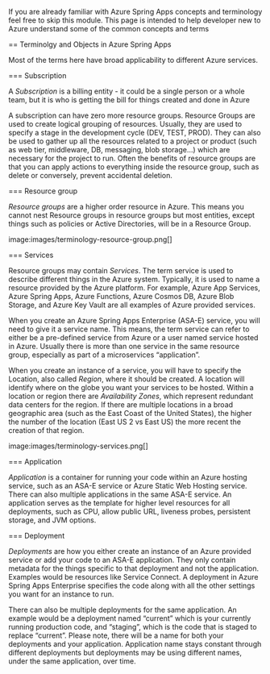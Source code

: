 If you are already familiar with Azure Spring Apps concepts and terminology feel free to skip
this module. This page is intended to help developer new to Azure understand some of the common concepts and terms

== Terminolgy and Objects in Azure Spring Apps

Most of the terms here have broad applicability to different Azure services.

=== Subscription

A *Subscription* is a billing entity - it could be a single person or a whole team, but it is who is getting the bill for things created and done in Azure

A subscription can have zero more resource groups. Resource Groups are used to create logical grouping of resources. Usually, they are used to specify a stage in the development cycle (DEV, TEST, PROD). They can also be used to gather up all the resources related to a project or product (such as web tier, middleware, DB, messaging, blob storage…) which are necessary for the project to run. Often the benefits of resource groups are that you can apply actions to everything inside the resource group, such as delete or conversely, prevent accidental deletion.

=== Resource group

*Resource groups* are a higher order resource in Azure. This means you cannot nest Resource groups in resource groups but most entities, except things such as policies or Active Directories, will be in a Resource Group.

image:images/terminology-resource-group.png[]

=== Services

Resource groups may contain *Services*. The term service is used to describe different things in the Azure system. Typically, it is used to name a resource provided by the Azure platform. For example, Azure App Services, Azure Spring Apps, Azure Functions, Azure Cosmos DB, Azure Blob Storage, and Azure Key Vault are all examples of Azure provided services.

When you create an Azure Spring Apps Enterprise (ASA-E) service, you will need to give it a service name. This means, the term service can refer to either be a pre-defined service from Azure or a user named service hosted in Azure. Usually there is more than one service in the same resource group, especially as part of a microservices “application”.

When you create an instance of a service, you will have to specify the Location, also called *Region*, where it should be created. A location will identify where on the globe you want your services to be hosted. Within a location or region there are *Availability Zones*, which represent redundant data centers for the region. If there are multiple locations in a broad geographic area (such as the East Coast of the United States), the higher the number of the location (East US 2 vs East US) the more recent the creation of that region.

image:images/terminology-services.png[]

=== Application

*Application* is a container for running your code within an Azure hosting service, such as an ASA-E service or Azure Static Web Hosting service. There can also multiple applications in the same ASA-E service. An application serves as the template for higher level resources for all deployments, such as CPU, allow public URL, liveness probes, persistent storage, and JVM options.

=== Deployment

*Deployments* are how you either create an instance of an Azure provided service or add your code to an ASA-E application. They only contain metadata for the things specific to that deployment and not the application. Examples would be resources like Service Connect. A deployment in Azure Spring Apps Enterprise specifies the code along with all the other settings you want for an instance to run.

There can also be multiple deployments for the same application. An example would be a deployment named “current” which is your currently running production code, and “staging”, which is the code that is staged to replace “current”. Please note, there will be a name for both your deployments and your application. Application name stays constant through different deployments but deployments may be using different names, under the same application, over time.